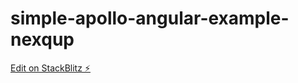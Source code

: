# simple-apollo-angular-example-nexqup

[Edit on StackBlitz ⚡️](https://stackblitz.com/edit/simple-apollo-angular-example-nexqup)